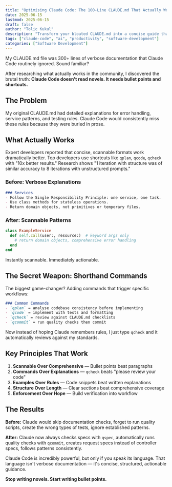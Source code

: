 ```yaml
---
title: "Optimising Claude Code: The 100-Line CLAUDE.md That Actually Works"
date: 2025-06-15
lastmod: 2025-06-15
draft: false
author: "Tolic Kukul"
description: "Transform your bloated CLAUDE.md into a concise guide that Claude Code actually follows. Learn the secrets from top developers who get 10x better results."
tags: ["claude-code", "ai", "productivity", "software-development"]
categories: ["Software Development"]
---
```


My CLAUDE.md file was 300+ lines of verbose documentation that Claude Code routinely ignored. Sound familiar?

After researching what actually works in the community, I discovered the brutal truth: **Claude Code doesn't read novels. It needs bullet points and shortcuts.**

## The Problem

My original CLAUDE.md had detailed explanations for error handling, service patterns, and testing rules. Claude Code would consistently miss these rules because they were buried in prose.

## What Actually Works

Expert developers reported that concise, scannable formats work dramatically better. Top developers use shortcuts like `qplan`, `qcode`, `qcheck` with "10x better results." Research shows "1 iteration with structure was of similar accuracy to 8 iterations with unstructured prompts."

### Before: Verbose Explanations
```markdown
### Services
- Follow the Single Responsibility Principle: one service, one task.
- Use class methods for stateless operations.
- Return domain objects, not primitives or temporary files.
```

### After: Scannable Patterns
```ruby
class ExampleService
  def self.call(user:, resource:)  # keyword args only
    # return domain objects, comprehensive error handling
  end
end
```

Instantly scannable. Immediately actionable.

## The Secret Weapon: Shorthand Commands

The biggest game-changer? Adding commands that trigger specific workflows:

```markdown
### Common Commands
- `qplan` = analyse codebase consistency before implementing
- `qcode` = implement with tests and formatting
- `qcheck` = review against CLAUDE.md checklists
- `qcommit` = run quality checks then commit
```

Now instead of hoping Claude remembers rules, I just type `qcheck` and it automatically reviews against my standards.

## Key Principles That Work

1. **Scannable Over Comprehensive** — Bullet points beat paragraphs
2. **Commands Over Explanations** — `qcheck` beats "please review your code"
3. **Examples Over Rules** — Code snippets beat written explanations
4. **Structure Over Length** — Clear sections beat comprehensive coverage
5. **Enforcement Over Hope** — Build verification into workflow

## The Results

**Before:** Claude would skip documentation checks, forget to run quality scripts, create the wrong types of tests, ignore established patterns.

**After:** Claude now always checks specs with `qspec`, automatically runs quality checks with `qcommit`, creates request specs instead of controller specs, follows patterns consistently.

Claude Code is incredibly powerful, but only if you speak its language. That language isn't verbose documentation — it's concise, structured, actionable guidance.

**Stop writing novels. Start writing bullet points.**
